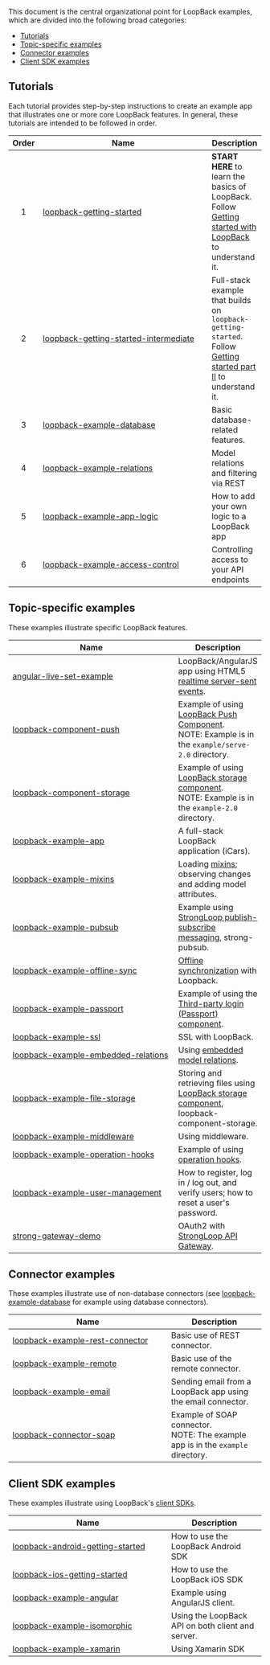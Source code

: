 This document is the central organizational point for LoopBack examples, which are divided into the following broad categories:

- [Tutorials](#tutorials)
- [Topic-specific examples](#topic-specific-examples)
- [Connector examples](#connector-examples)
- [Client SDK examples](#client-sdk-examples)

## Tutorials

Each tutorial provides step-by-step instructions to create an example app that illustrates one or more
core LoopBack features.
In general, these tutorials are intended to be followed in order.

<table><thead>
<tr>
<th align="center">Order</th>
<th width="320">Name</th>
<th>Description</th>
</tr>
</thead><tbody>
<tr>
<td align="center">1</td>
<td>
<a href="https://github.com/strongloop/loopback-getting-started">loopback-getting-started</a></td>
<td><b>START HERE</b> to learn the basics of LoopBack. Follow <a href="http://docs.strongloop.com/display/LB/Getting+started+with+LoopBack">Getting started with LoopBack</a> to understand it.</td>
</tr>
<tr>
<td align="center">2</td>
<td>
<a href="https://github.com/strongloop/loopback-getting-started-intermediate">loopback-getting-started-intermediate</a></td>
<td>Full-stack example that builds on <code>loopback-getting-started</code>. Follow <a href="http://docs.strongloop.com/display/LB/Getting+started+part+II">Getting started part II</a> to understand it.</td>
</tr>
<tr>
<td align="center">3</td>
<td>
<a href="https://github.com/strongloop/loopback-example-database">loopback-example-database</a></td>
<td>Basic database-related features.</td>
</tr>
<tr>
<td align="center">4</td>
<td>
<a href="https://github.com/strongloop/loopback-example-relations">loopback-example-relations</a></td>
<td>Model relations and filtering via REST</td>
</tr>
<tr>
<td align="center">5</td>
<td>
<a href="https://github.com/strongloop/loopback-example-app-logic">loopback-example-app-logic</a></td>
<td>How to add your own logic to a LoopBack app</td>
</tr>
<tr>
<td align="center">6</td>
<td>
<a href="https://github.com/strongloop/loopback-example-access-control">loopback-example-access-control</a></td>
<td>Controlling access to your API endpoints</td>
</tr>
</tbody></table>

## Topic-specific examples

These examples illustrate specific LoopBack features.  

<table><thead>
<tr>
<th width="320">Name</th>
<th>Description</th>
</tr>
</thead><tbody>
<tr>
<td>
<a href="https://github.com/strongloop/angular-live-set-example">angular-live-set-example</a></td>
<td>LoopBack/AngularJS app using HTML5 <a href="https://docs.strongloop.com/display/LB/Realtime+server-sent+events">realtime server-sent events</a>.</td>
</tr>
<tr>
<td>
<a href="https://github.com/strongloop/loopback-component-push/tree/master/example/server-2.0">loopback-component-push</a></td>
<td>Example of using <a href="https://docs.strongloop.com/display/LB/Push+notifications">LoopBack Push Component</a>.
<br/>NOTE: Example is in the <code>example/serve-2.0</code> directory.</td>
</tr>
<tr>
<td>
<a href="https://github.com/strongloop/loopback-component-storage/tree/master/example-2.0">loopback-component-storage</a></td>
<td>Example of using <a href="https://docs.strongloop.com/display/LB/Storage+component">LoopBack storage component</a>.
<br/>NOTE: Example is in the <code>example-2.0</code> directory.</td>
</tr>
<tr>
<td>
<a href="https://github.com/strongloop/loopback-example-app">loopback-example-app</a></td>
<td>A full-stack LoopBack application (iCars).</td>
</tr>
<tr>
<td>
<a href="https://github.com/strongloop/loopback-example-mixins">loopback-example-mixins</a></td>
<td>Loading <a href="https://docs.strongloop.com/display/LB/Defining+mixins">mixins</a>; observing changes and adding model attributes.</td>
</tr>
<tr>
<td>
<a href="https://github.com/strongloop/loopback-example-pubsub">loopback-example-pubsub</a></td>
<td>Example using <a href="https://docs.strongloop.com/display/MSG/Pub-sub">StrongLoop publish-subscribe messaging</a>, strong-pubsub.</td>
</tr>
<tr>
<td>
<a href="https://github.com/strongloop/loopback-example-offline-sync">loopback-example-offline-sync</a></td>
<td><a href="https://docs.strongloop.com/display/LB/Synchronization">Offline synchronization</a> with Loopback.</td>
</tr>
<tr>
<td>
<a href="https://github.com/strongloop/loopback-example-passport">loopback-example-passport</a></td>
<td>Example of using the <a href="https://docs.strongloop.com/pages/viewpage.action?pageId=3836277">Third-party login (Passport) component</a>.</td>
</tr>
<tr>
<td>
<a href="https://github.com/strongloop/loopback-example-ssl">loopback-example-ssl</a></td>
<td>SSL with LoopBack.</td>
</tr>
<tr>
<td>
<a href="https://github.com/strongloop/loopback-example-embedded-relations">loopback-example-embedded-relations</a></td>
<td>Using <a href="https://docs.strongloop.com/display/LB/Embedded+models+and+relations">embedded model relations</a>.</td>
</tr>
<tr>
<td>
<a href="https://github.com/strongloop/loopback-example-file-storage">loopback-example-file-storage</a></td>
<td>Storing and retrieving files using <a href="https://docs.strongloop.com/display/LB/Storage+component">LoopBack storage component</a>, loopback-component-storage.</td>
</tr>

<tr>
<td>
<a href="https://github.com/strongloop/loopback-example-middleware">loopback-example-middleware</a></td>
<td>Using middleware.</td>
</tr>

<tr>
<td>
<a href="https://github.com/strongloop/loopback-example-operation-hooks">loopback-example-operation-hooks</a></td>
<td>Example of using <a href="https://docs.strongloop.com/display/LB/Operation+hooks">operation hooks</a>.</td>
</tr>

<tr>
<td>
<a href="https://github.com/strongloop/loopback-example-user-management">loopback-example-user-management</a></td>
<td>How to register, log in / log out, and verify users; how to reset a user's password.</td>
</tr>
<tr>
<td>
<a href="https://github.com/strongloop/strong-gateway-demo">strong-gateway-demo</a></td>
<td>OAuth2 with <a href="https://docs.strongloop.com/display/LGW">StrongLoop API Gateway</a>.</td>
</tr>
</tbody></table>

## Connector examples

These examples illustrate use of non-database connectors (see [loopback-example-database](https://github.com/strongloop/loopback-example-database) for example using database connectors).

<table><thead>
<tr>
<th width="300">Name </th>
<th>Description</th>
</tr>
</thead><tbody>
<tr>
<td><a href="https://github.com/strongloop/loopback-example-rest-connector">loopback-example-rest-connector</a></td>
<td>Basic use of REST connector.</td>
</tr>
<tr>
<td><a href="https://github.com/strongloop/loopback-example-remote">loopback-example-remote</a></td>
<td>Basic use of the remote connector.</td>
</tr>

<tr>
<td><a href="https://github.com/strongloop/loopback-example-email">loopback-example-email</a></td>
<td>Sending email from a LoopBack app using the email connector.</td>
</tr>

<tr>
<td>
<a href="https://github.com/strongloop/loopback-connector-soap/tree/master/example">loopback-connector-soap</a></td>
<td>Example of SOAP connector.
<br/>NOTE: The example app is in the <code>example</code> directory.</td>
</tr>

</tbody></table>

## Client SDK examples

These examples illustrate using LoopBack's [client SDKs](https://docs.strongloop.com/display/LB/Client+SDKs).

<table><thead>
<tr>
<th width="300">Name </th>
<th>Description</th>
</tr>
</thead><tbody>
<tr><td>
<a href="https://github.com/strongloop/loopback-android-getting-started">loopback-android-getting-started</a></td>
<td>How to use the LoopBack Android SDK
</td></tr>
<tr><td>
<a href="https://github.com/strongloop/loopback-ios-getting-started">loopback-ios-getting-started</a></td>
<td>How to use the LoopBack iOS SDK
</td></tr>
<tr><td>
<a href="https://github.com/strongloop/loopback-example-angular">loopback-example-angular</a></td>
<td>Example using AngularJS client.</td>
</tr>
<tr><td>
<a href="https://github.com/strongloop/loopback-example-isomorphic">loopback-example-isomorphic</a></td>
<td>Using the LoopBack API on both client and server.</td>
</tr>
<tr>
<td><a href="https://github.com/strongloop/loopback-example-xamarin">loopback-example-xamarin</a></td>
<td>Using Xamarin SDK</td>
</tr>
</tbody></table>
